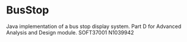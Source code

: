 # BusStop
Java implementation of a bus stop display system.
Part D for Advanced Analysis and Design module.
SOFT37001
N1039942
